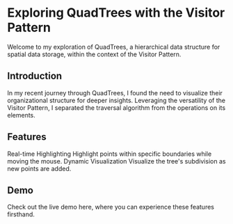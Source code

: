 # Exploring QuadTrees with the Visitor Pattern
Welcome to my exploration of QuadTrees, a hierarchical data structure for spatial data storage, within the context of the Visitor Pattern.

## Introduction
In my recent journey through QuadTrees, I found the need to visualize their organizational structure for deeper insights. Leveraging the versatility of the Visitor Pattern, I separated the traversal algorithm from the operations on its elements.

## Features
Real-time Highlighting
Highlight points within specific boundaries while moving the mouse.
Dynamic Visualization
Visualize the tree's subdivision as new points are added.
## Demo
Check out the live demo here, where you can experience these features firsthand.
